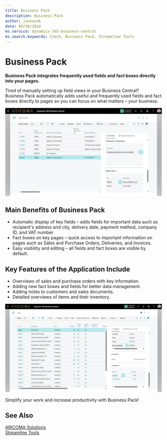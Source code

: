 ```yaml
---
title: Business Pack
description: Business Pack
author: janousek
date: 09/30/2024
ms.service: dynamics-365-business-central
ms.search.keywords: Czech, Business Pack, Streamline Tools
---
```


# Business Pack

**Business Pack integrates frequently used fields and fact boxes directly into your pages.**

Tired of manually setting up field views in your Business Central?  
Business Pack automatically adds useful and frequently used fields and fact boxes directly to pages so you can focus on what matters – your business.  

![Sales Orders](media/SalesPack1_1280x720.png)

## Main Benefits of Business Pack

- Automatic display of key fields – adds fields for important data such as recipient's address and city, delivery date, payment method, company ID, and VAT number.
- Fact boxes on key pages – quick access to important information on pages such as Sales and Purchase Orders, Deliveries, and Invoices.
- Easy visibility and editing – all fields and fact boxes are visible by default.

## Key Features of the Application Include

- Overviews of sales and purchase orders with key information.
- Adding new fact boxes and fields for better data management.
- Adding notes to customers and sales documents.
- Detailed overviews of items and their inventory.

![Item Overview](media/SalesPack4_1280x720.png)

Simplify your work and increase productivity with Business Pack!  

## See Also
[ARICOMA Solutions](solutions.md)  
[Streamline Tools](streamlinetools.md)
